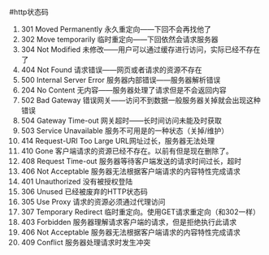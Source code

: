 #http状态码
1. 301  Moved Permanently               永久重定向——下回不会再找他了
2. 302  Move temporarily                临时重定向——下回依然会请求服务器
3. 304  Not Modified                    未修改——用户可以通过缓存进行访问，实际已经不存在了
4. 404  Not Found                       请求错误——网页或者请求的资源不存在
5. 500  Internal Server Error           服务器内部错误——服务器解析错误
6. 204  No Content                      无内容——服务器处理了请求但是不会返回内容
7. 502  Bad Gateway                     错误网关——访问不到数据一般服务器关掉就会出现这种错误
8. 504  Gateway Time-out                网关超时——长时间访问未能及时获取
9. 503  Service Unavailable             服务不可用是的一种状态（关掉/维护）
10. 414 Request-URI Too Large           URL网址过长，服务器无法处理
11. 410 Gone                            客户端请求的资源已经不存在。以前有但是现在删除了。
12. 408 Request Time-out                服务器等待客户端发送的请求时间过长，超时
13. 406 Not Acceptable                  服务器无法根据客户端请求的内容特性完成请求  
14. 401 Unauthorized                    没有被授权登陆
15. 306 Unused                          已经被废弃的HTTP状态码
16. 305 Use Proxy                       请求的资源必须通过代理访问
17. 307 Temporary Redirect              临时重定向。使用GET请求重定向（和302一样）
18. 403 Forbidden                       服务器理解请求客户端的请求，但是拒绝执行此请求
19. 406 Not Acceptable                  服务器无法根据客户端请求的内容特性完成请求
20. 409 Conflict                        服务器处理请求时发生冲突 
